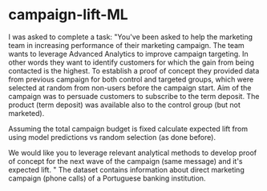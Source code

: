 # campaign-lift-ML
I was asked to complete a task:
"You've been asked to help the marketing team in increasing performance of their marketing campaign. The team wants to leverage Advanced Analytics to improve campaign targeting. In other words they want to identify customers for which the gain from being contacted is the highest. To establish a proof of concept they provided data from previous campaign for both control and targeted groups, which were selected at random from non-users before the campaign start. Aim of the campaign was to persuade customers to subscribe to the term deposit. The product (term deposit) was available also to the control group (but not marketed).

Assuming the total campaign budget is fixed calculate expected lift from using model predictions vs random selection (as done before).

We would like you to leverage relevant analytical methods to develop proof of concept for the next wave of the campaign (same message) and it's expected lift. "
The dataset contains information about direct marketing campaign (phone calls) of a Portuguese banking institution.
